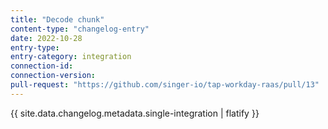 ```yaml
---
title: "Decode chunk"
content-type: "changelog-entry"
date: 2022-10-28
entry-type: 
entry-category: integration
connection-id: 
connection-version: 
pull-request: "https://github.com/singer-io/tap-workday-raas/pull/13"
---
```

{{ site.data.changelog.metadata.single-integration | flatify }}